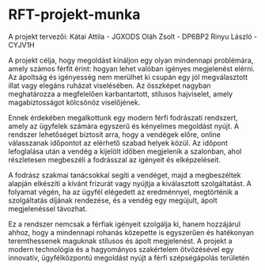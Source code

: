 # RFT-projekt-munka

A projekt tervezői: 
Kátai Attila - JGXODS
Oláh Zsolt - DP6BP2
Rinyu László - CYJV1H

A projekt célja, hogy megoldást kínáljon egy olyan mindennapi problémára, amely számos férfit érint: hogyan lehet valóban igényes megjelenést elérni. Az ápoltság és igényesség nem merülhet ki csupán egy jól megválasztott illat vagy elegáns ruházat viselésében. Az összképet nagyban meghatározza a megfelelően karbantartott, stílusos hajviselet, amely magabiztosságot kölcsönöz viselőjének.

Ennek érdekében megalkottunk egy modern férfi fodrászati rendszert, amely az ügyfelek számára egyszerű és kényelmes megoldást nyújt. A rendszer lehetőséget biztosít arra, hogy a vendégek előre, online válasszanak időpontot az elérhető szabad helyek közül. Az időpont lefoglalása után a vendég a kijelölt időben megjelenik a szalonban, ahol részletesen megbeszéli a fodrásszal az igényeit és elképzeléseit.

A fodrász szakmai tanácsokkal segíti a vendéget, majd a megbeszéltek alapján elkészíti a kívánt frizurát vagy nyújtja a kiválasztott szolgáltatást. A folyamat végén, ha az ügyfél elégedett az eredménnyel, megtörténik a szolgáltatás díjának rendezése, és a vendég egy megújult, ápolt megjelenéssel távozhat.

Ez a rendszer nemcsak a férfiak igényeit szolgálja ki, hanem hozzájárul ahhoz, hogy a mindennapi rohanás közepette is egyszerűen és hatékonyan teremthessenek maguknak stílusos és ápolt megjelenést. A projekt a modern technológia és a hagyományos szakértelem ötvözésével egy innovatív, ügyfélközpontú megoldást nyújt a férfi szépségápolás területén
